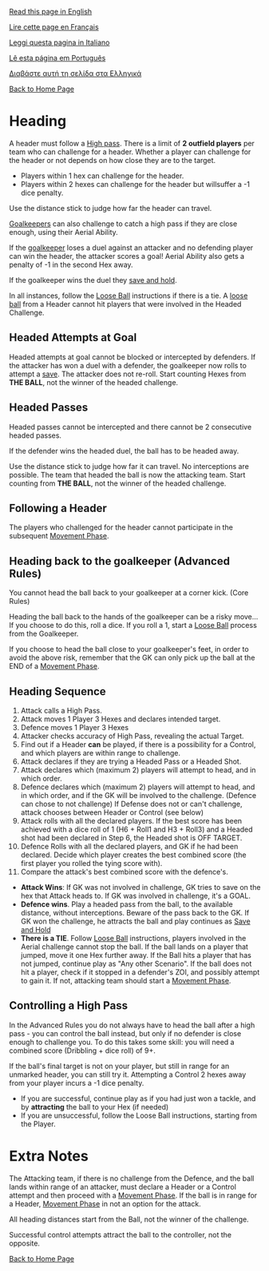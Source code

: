 [Read this page in English](https://counterattackgame.github.io/wiki/heading)

[Lire cette page en Français](https://counterattackgame.github.io/wiki/fr/heading)

[Leggi questa pagina in Italiano](https://counterattackgame.github.io/wiki/it/heading)

[Lê esta página em Português](https://counterattackgame.github.io/wiki/pt/heading)

[Διαβάστε αυτή τη σελίδα στα Ελληνικά](https://counterattackgame.github.io/wiki/gr/heading)

[Back to Home Page](https://counterattackgame.github.io/wiki/index)
# Heading

A header must follow a [High pass](https://counterattackgame.github.io/wiki/passing). There is a limit of **2 outfield players** per team who can challenge for a header. Whether a player can challenge for the header or not depends on how close they are to the target.

- Players within 1 hex can challenge for the header.
- Players within 2 hexes can challenge for the header but willsuffer a -1 dice penalty.

Use the distance stick to judge how far the header can travel.

[Goalkeepers](https://counterattackgame.github.io/wiki/goalkeeper) can also challenge to catch a high pass if they are close enough, using their Aerial Ability. 

If the [goalkeeper](https://counterattackgame.github.io/wiki/goalkeeper) loses a duel against an attacker and no defending player can win the header, the attacker scores a goal! Aerial Ability also gets a penalty of -1 in the second Hex away. 

If the goalkeeper wins the duel they [save and hold](https://counterattackgame.github.io/wiki/goalkeeper).


In all instances, follow the [Loose Ball](https://counterattackgame.github.io/wiki/loose_ball) instructions if there is a tie. A [loose ball](https://counterattackgame.github.io/wiki/loose_ball) from a Header cannot hit players that were involved in the Headed Challenge.

## Headed Attempts at Goal

Headed attempts at goal cannot be blocked or intercepted by defenders. If the attacker has won a duel with a defender, the goalkeeper now rolls to attempt a [save](https://counterattackgame.github.io/wiki/shooting). The attacker does not re-roll. Start counting Hexes from **THE BALL**, not the winner of the headed challenge.

## Headed Passes

Headed passes cannot be intercepted and there cannot be 2 consecutive headed passes.

If the defender wins the headed duel, the ball has to be headed away.

Use the distance stick to judge how far it can travel. No interceptions are possible. The team that headed the ball is now the attacking team. Start counting from **THE BALL**, not the winner of the headed challenge.

## Following a Header

The players who challenged for the header cannot participate in the subsequent [Movement Phase](https://counterattackgame.github.io/wiki/movement_phase).

## Heading back to the goalkeeper (Advanced Rules)

You cannot head the ball back to your goalkeeper at a corner kick. (Core Rules)

Heading the ball back to the hands of the goalkeeper can be a risky move... If you choose to do this, roll a dice. If you roll a 1, start a [Loose Ball](https://counterattackgame.github.io/wiki/loose_ball) process from the Goalkeeper.

If you choose to head the ball close to your goalkeeper's feet, in order to avoid the above risk, remember that the GK can only pick up the ball at the END of a [Movement Phase](https://counterattackgame.github.io/wiki/movement_phase).


## Heading Sequence
1. Attack calls a High Pass.
2. Attack moves 1 Player 3 Hexes and declares intended target.
3. Defence moves 1 Player 3 Hexes
4. Attacker checks accuracy of High Pass, revealing the actual Target.
5. Find out if a Header **can** be played, if there is a possibility for a Control, and which players are within range to challenge.
6. Attack declares if they are trying a Headed Pass or a Headed Shot.
7. Attack declares which (maximum 2) players will attempt to head, and in which order.
8. Defence declares which (maximum 2) players will attempt to head, and in which order, and if the GK will be involved to the challenge. (Defence can chose to not challenge) If Defense does not or can't challenge, attack chooses between Header or Control (see below)
9. Attack rolls with all the declared players. If the best score has been achieved with a dice roll of 1 (H6 + Roll1 and H3 + Roll3) and a Headed shot had been declared in Step 6, the Headed shot is OFF TARGET.
10. Defence Rolls with all the declared players, and GK if he had been declared. Decide which player creates the best combined score (the first player you rolled the tying score with).
11. Compare the attack's best combined score with the defence's.
- **Attack Wins**: If GK was not involved in challenge, GK tries to save on the hex that Attack heads to. If GK was involved in challenge, it's a GOAL.
- **Defence wins**. Play a headed pass from the ball, to the available distance, without interceptions. Beware of the pass back to the GK. If GK won the challenge, he attracts the ball and play continues as [Save and Hold](https://counterattackgame.github.io/wiki/goalkeeper)
- **There is a TIE**. Follow [Loose Ball](https://counterattackgame.github.io/wiki/loose_ball) instructions, players involved in the Aerial challenge cannot stop the ball. If the ball lands on a player that jumped, move it one Hex further away. If the Ball hits a player that has not jumped, continue play as "Any other Scenario". If the ball does not hit a player, check if it stopped in a defender's ZOI, and possibly attempt to gain it. If not, attacking team should start a [Movement Phase](https://counterattackgame.github.io/wiki/movement_phase).


## Controlling a High Pass

In the Advanced Rules you do not always have to head the ball after a high pass - you can control the ball instead, but only if no defender is close enough to challenge you. To do this takes some skill: you will need a combined score (Dribbling + dice roll) of 9+.

If the ball's final target is not on your player, but still in range for an unmarked header, you can still try it. Attempting a Control 2 hexes away from your player incurs a -1 dice penalty.

- If you are successful, continue play as if you had just won a tackle, and by **attracting** the ball to your Hex (if needed)
- If you are unsuccessful, follow the Loose Ball instructions, starting from the Player.


# Extra Notes

The Attacking team, if there is no challenge from the Defence, and the ball lands within range of an attacker, must declare a Header or a Control attempt and then proceed with a [Movement Phase](https://counterattackgame.github.io/wiki/movement_phase). If the ball is in range for a Header, [Movement Phase](https://counterattackgame.github.io/wiki/movement_phase) in not an option for the attack.

All heading distances start from the Ball, not the winner of the challenge.

Successful control attempts attract the ball to the controller, not the opposite.

[Back to Home Page](https://counterattackgame.github.io/wiki/index)
